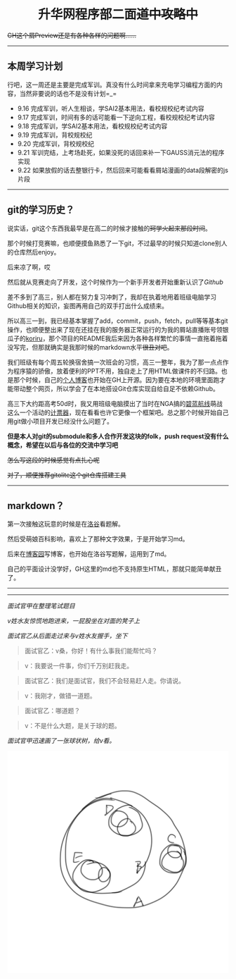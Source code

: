 # <center>升华网程序部二面~~道中攻略中~~</center>

~~GH这个屑Preview还是有各种各样的问题啊……~~

---------

## 本周学习计划

行吧，这一周还是主要是完成军训。真没有什么时间拿来充电学习编程方面的内容，当然非要说的话也不是没有计划=_=

+ 9.16 完成军训，听人生相谈，学SAI2基本用法，看校规校纪考试内容
+ 9.17 完成军训，时间有多的话可能看一下逆向工程，看校规校纪考试内容
+ 9.18 完成军训，学SAI2基本用法，看校规校纪考试内容
+ 9.19 完成军训，背校规校纪
+ 9.20 完成军训，背校规校纪
+ 9.21 军训完结，上考场赴死，如果没死的话回来补一下GAUSS消元法的程序实现
+ 9.22 如果放假的话去整银行卡，然后回来可能看看屑站漫画的data段解密的js片段

---------

## git的学习历史？

说实话，git这个东西我最早是在高二的时候才接触的~~珂学火起来那段时间~~。

那个时候打竞赛嘛，也顺便摸鱼熟悉了一下git，不过最早的时候只知道clone别人的仓库然后enjoy。

后来凉了啊，哎

然后就从竞赛走向了开发，这个时候作为一个新手开发者开始重新认识了*Github*

差不多到了高三，别人都在努力复习冲刺了，我却在执着地用着班级电脑学习Github相关的知识，妄图再用自己的双手打出什么成绩来。

所以高三一到，我已经基本掌握了add，commit，push，fetch，pull等等基本git操作，也顺便整出来了现在还挂在我的服务器正常运行的为我的屑站直播账号领银瓜子的[koriru](https://github.com/voidf/koriru "您也可以看到最早的LICENSE是什么时候添加的")，那个项目的README我后来因为各种各样繁忙的事情一直拖着拖着没写完，但那就确实是我那时候的markdown水平~~很丑对吧~~。

我们班级有每个周五轮换宿舍搞一次班会的习惯，高三一整年，我为了那一点点作为程序猿的骄傲，放着便利的PPT不用，独自走上了用HTML做课件的不归路。也是那个时候，自己的[个人博客](https://github.com/voidf/voidf.github.io)也开始在GH上开源。因为要在本地的环境里面跑才能带动整个网页，所以学会了在本地搭设Git仓库实现自给自足不依赖Github。

高三下大约距高考50d时，我又用班级电脑摸出了当时在NGA搞的[碧蓝航线](https://bbs.nga.cn/thread.php?fid=564)萌战这么一个活动的[计票器](https://github.com/voidf/kanmoecounter)，现在看看也许它更像一个框架吧。总之那个时候开始自己用git做小项目开发已经没什么问题了。

**但是本人对git的submodule和多人合作开发这块的folk，push request没有什么概念，希望在以后与各位的交流中学习吧**

~~怎么写这段的时候感觉有点扎心呢~~

~~对了，顺便推荐gitolite这个git仓库搭建工具~~

--------

## markdown？

第一次接触这玩意的时候是在[洛谷](https://www.luogu.org "今天的洛谷logo依然很像女字呢")看题解。

然后受萌娘百科影响，喜欢上了那种文字效果，于是开始学习md。

后来在[博客园](https://www.cnblogs.com/voidf)写博客，也开始在洛谷写题解，运用到了md。

自己的平面设计没学好，GH这里的md也不支持原生HTML，那就只能简单献丑了。

------------
------------

*面试官甲在整理笔试题目*

*v姓水友惊慌地跑进来，一屁股坐在对面的凳子上*

*面试官乙从后面走过来与v姓水友握手，坐下*

>面试官乙：v桑，你好！有什么事我们能帮忙吗？

>v：我要说一件事，你们千万别赶我走。

>面试官乙：我们是面试官，我们不会轻易赶人走。你请说。

>v：我刚才，做错一道题。

>面试官乙：哪道题？

>v：不是什么大题，是关于球的题。

*面试官甲迅速画了一张球状树，给v看。*

![球状树](./balltree.png)


